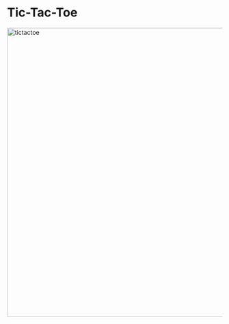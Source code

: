 # Tic-Tac-Toe
<img width="676" alt="tictactoe" src="https://user-images.githubusercontent.com/96326525/182918663-502f030c-608e-4a87-aa03-75eaf9a00fea.png">



